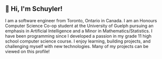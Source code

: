 ## 👋 Hi, I'm Schuyler!

I am a software engineer from Toronto, Ontario in Canada. I am an Honours Computer Science Co-op student at the University of Guelph pursuing an emphasis in Artificial Intelligence and a Minor in Mathematics/Statistics. I have been programming since I developed a passion in my grade 11 high school computer science course. I enjoy learning, building projects, and challenging myself with new technologies. Many of my projects can be viewed on this profile!
